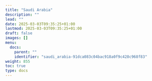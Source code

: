 ```yaml
---
title: "Saudi Arabia"
description: ""
lead: ""
date: 2025-03-03T09:35:25+01:00
lastmod: 2025-03-03T09:35:25+01:00
draft: false
images: []
menu:
  docs:
    parent: ""
    identifier: "saudi_arabia-91dca083c04bac918a0f9c428c968f83"
weight: 855
toc: true
type: docs
---
```

